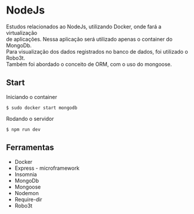 <h1>NodeJs</h1>
<p>Estudos relacionados ao NodeJs, utilizando Docker, onde fará a virtualização</br>
de aplicações. Nessa aplicação será utilizado apenas o container do MongoDb.</br>
Para visualização dos dados registrados no banco de dados, foi utilizado o Robo3t.</br>
Também foi abordado o conceito de ORM, com o uso do mongoose.
</p>

<h2>Start</h2>
<span>Iniciando o container</span>

```
$ sudo docker start mongodb
```
<span>Rodando o servidor</span>

```
$ npm run dev
```
<h2>Ferramentas</h2>
<ul>
  <li>Docker</li>
  <li>Express - microframework</li>
  <li>Insomnia</li>
  <li>MongoDb<qli>
  <li>Mongoose</li>
  <li>Nodemon</li>
  <li>Require-dir</li>
  <li>Robo3t</li>
</ul>
